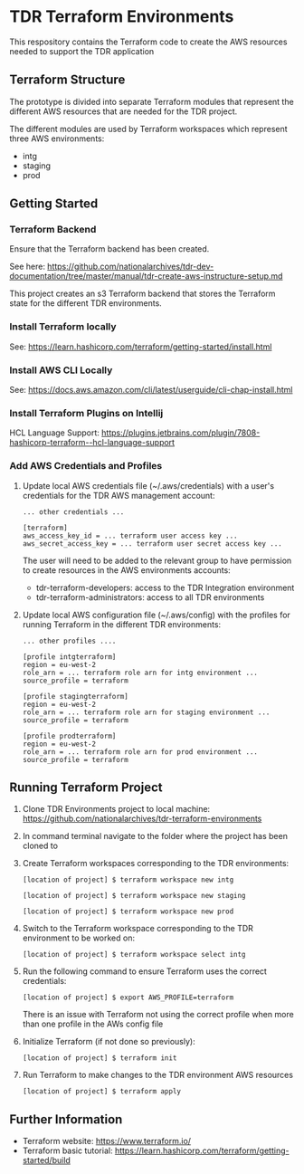 # TDR Terraform Environments

This respository contains the Terraform code to create the AWS resources needed to support the TDR application

## Terraform Structure

The prototype is divided into separate Terraform modules that represent the different AWS resources that are needed for the TDR project.

The different modules are used by Terraform workspaces which represent three AWS environments:

* intg
* staging
* prod

## Getting Started

### Terraform Backend

Ensure that the Terraform backend has been created.

See here: https://github.com/nationalarchives/tdr-dev-documentation/tree/master/manual/tdr-create-aws-instructure-setup.md

This project creates an s3 Terraform backend that stores the Terraform state for the different TDR environments.

### Install Terraform locally

See: https://learn.hashicorp.com/terraform/getting-started/install.html

### Install AWS CLI Locally

See: https://docs.aws.amazon.com/cli/latest/userguide/cli-chap-install.html

### Install Terraform Plugins on Intellij

HCL Language Support: https://plugins.jetbrains.com/plugin/7808-hashicorp-terraform--hcl-language-support

### Add AWS Credentials and Profiles

1. Update local AWS credentials file (~/.aws/credentials) with a user's credentials for the TDR AWS management account:

   ```
   ... other credentials ...

   [terraform]
   aws_access_key_id = ... terraform user access key ...
   aws_secret_access_key = ... terraform user secret access key ...
   ```
    
    The user will need to be added to the relevant group to have permission to create resources in the AWS environments accounts:
    
    * tdr-terraform-developers: access to the TDR Integration environment
    * tdr-terraform-administrators: access to all TDR environments   
   
2. Update local AWS configuration file (~/.aws/config) with the profiles for running Terraform in the different TDR environments:

   ```
   ... other profiles ....
   
   [profile intgterraform]
   region = eu-west-2
   role_arn = ... terraform role arn for intg environment ...
   source_profile = terraform
   
   [profile stagingterraform]
   region = eu-west-2
   role_arn = ... terraform role arn for staging environment ...
   source_profile = terraform
   
   [profile prodterraform]
   region = eu-west-2
   role_arn = ... terraform role arn for prod environment ...
   source_profile = terraform   
   ```
   
## Running Terraform Project

1. Clone TDR Environments project to local machine: https://github.com/nationalarchives/tdr-terraform-environments

2. In command terminal navigate to the folder where the project has been cloned to

3. Create Terraform workspaces corresponding to the TDR environments:

   ```
   [location of project] $ terraform workspace new intg
   
   [location of project] $ terraform workspace new staging
   
   [location of project] $ terraform workspace new prod
   ```
4. Switch to the Terraform workspace corresponding to the TDR environment to be worked on:

   ```
   [location of project] $ terraform workspace select intg
   ```
   
5. Run the following command to ensure Terraform uses the correct credentials:

   ```
   [location of project] $ export AWS_PROFILE=terraform
   ```
   
   There is an issue with Terraform not using the correct profile when more than one profile in the AWs config file
   
6. Initialize Terraform (if not done so previously):

   ```
   [location of project] $ terraform init   
   ```
   
7. Run Terraform to make changes to the TDR environment AWS resources

   ```
   [location of project] $ terraform apply
   ```
## Further Information

* Terraform website: https://www.terraform.io/
* Terraform basic tutorial: https://learn.hashicorp.com/terraform/getting-started/build
